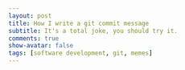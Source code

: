 ```yaml
---
layout: post
title: How I write a git commit message
subtitle: It's a total joke, you should try it.
comments: true
show-avatar: false
tags: [software development, git, memes]
---
```

